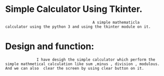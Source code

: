 #                                                             Simple Calculator Using Tkinter.
                                           A simple mathematicla calculator using the python 3 and using the tkinter module on it. 
#     Design and function:
                  I have desigh the simple calculator which perform the simple mathmetical calculation like sum ,minus , division , modulous. And we can also  clear the screen by using clear button on it.
